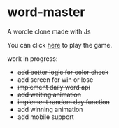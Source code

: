 # word-master
A wordle clone made with Js

You can click [here](https://gerile3.github.io/word-master/) to play the game.


work in progress:
- ~~add better logic for color check~~
- ~~add screen for win or lose~~
- ~~implement daily word api~~
- ~~add waiting animation~~
- ~~implement random day function~~
- add winning animation
- add mobile support